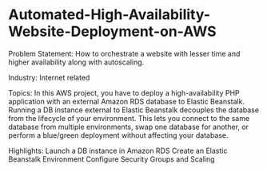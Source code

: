 # Automated-High-Availability-Website-Deployment-on-AWS

Problem Statement: How to orchestrate a website with lesser time and higher
availability along with autoscaling.

Industry: Internet related

Topics: In this AWS project, you have to deploy a high-availability PHP application with
an external Amazon RDS database to Elastic Beanstalk. Running a DB instance external to
Elastic Beanstalk decouples the database from the lifecycle of your environment. This lets
you connect to the same database from multiple environments, swap one database for
another, or perform a blue/green deployment without affecting your database.

Highlights:
Launch a DB instance in Amazon RDS
Create an Elastic Beanstalk Environment
Configure Security Groups and Scaling
